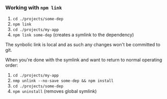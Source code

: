 ### Working with `npm link`

1. `cd ./projects/some-dep`
2. `npm link`
3. `cd ./projects/my-app`
4. `npm link some-dep` (creates a symlink to the dependency)

The synbolic link is local and as such any changes won't be committed to git.

When you're done with the symlink and want to return to normal operating order:

1. `cd ./projects/my-app`
2. `nmp unlink --no-save some-dep && npm install`
3. `cd ./projects/some-dep`
4. `npm uninstall` (removes global symlink)
